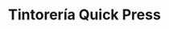 ---
title: "Tintorería Quick Press"
url: /caracas/tintoreria-quick-press-av-norte-3/
shop: Wäscherei
---